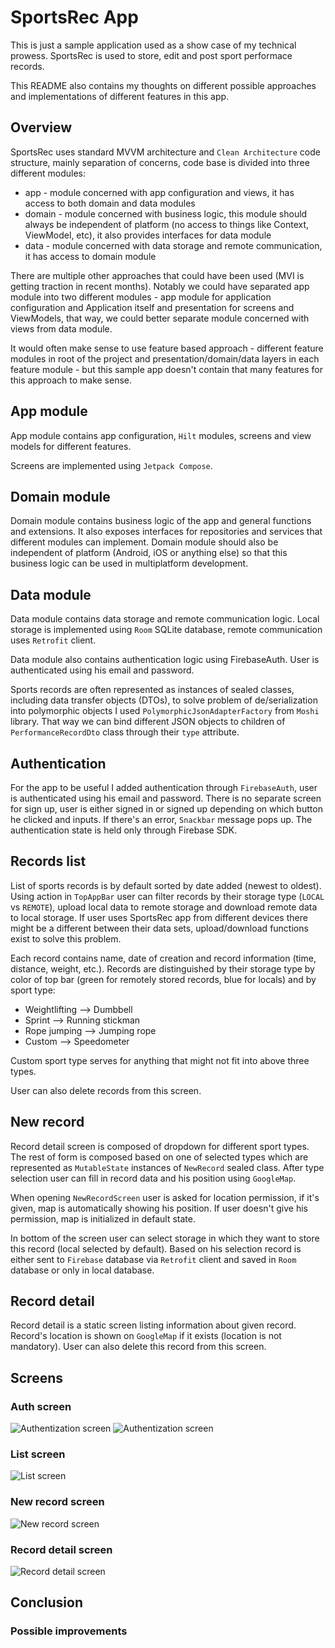 # SportsRec App
This is just a sample application used as a show case of my technical prowess.
SportsRec is used to store, edit and post sport performace records.

This README also contains my thoughts on different possible approaches and implementations of different features in this app.

## Overview
SportsRec uses standard MVVM architecture and `Clean Architecture` code structure, mainly separation of concerns, code base is divided into three different modules:

- app - module concerned with app configuration and views, it has access to both domain and data modules
- domain - module concerned with business logic, this module should always be independent of platform (no access to things like Context, ViewModel, etc), it also provides interfaces for data module
- data - module concerned with data storage and remote communication, it has access to domain module

There are multiple other approaches that could have been used (MVI is getting traction in recent months). Notably we could have separated app module into two different modules - app module for application configuration and Application itself and presentation for screens and ViewModels, that way, we could better separate module concerned with views from data module.

It would often make sense to use feature based approach - different feature modules in root of the project and presentation/domain/data layers in each feature module - but this sample app doesn't contain that many features for this approach to make sense.

## App module
App module contains app configuration, `Hilt` modules, screens and view models for different features.

Screens are implemented using `Jetpack Compose`.

## Domain module
Domain module contains business logic of the app and general functions and extensions. It also exposes interfaces for repositories and services that different modules can implement. Domain module should also be independent of platform (Android, iOS or anything else) so that this business logic can be used in multiplatform development.

## Data module
Data module contains data storage and remote communication logic. Local storage is implemented using `Room` SQLite database, remote communication uses `Retrofit` client.

Data module also contains authentication logic using FirebaseAuth. User is authenticated using his email and password.

Sports records are often represented as instances of sealed classes, including data transfer objects (DTOs), to solve problem of de/serialization into polymorphic objects I used `PolymorphicJsonAdapterFactory` from `Moshi` library. That way we can bind different JSON objects to children of `PerformanceRecordDto` class through their `type` attribute.

## Authentication
For the app to be useful I added authentication through `FirebaseAuth`, user is authenticated using his email and password. There is no separate screen for sign up, user is either signed in or signed up depending on which button he clicked and inputs. If there's an error, `Snackbar` message pops up. The authentication state is held only through Firebase SDK.

## Records list
List of sports records is by default sorted by date added (newest to oldest). Using action in `TopAppBar` user can filter records by their storage type (`LOCAL` vs `REMOTE`), upload local data to remote storage and download remote data to local storage. If user uses SportsRec app from different devices there might be a different between their data sets, upload/download functions exist to solve this problem.

Each record contains name, date of creation and record information (time, distance, weight, etc.). Records are distinguished by their storage type by color of top bar (green for remotely stored records, blue for locals) and by sport type:
- Weightlifting --> Dumbbell
- Sprint --> Running stickman
- Rope jumping --> Jumping rope
- Custom --> Speedometer

Custom sport type serves for anything that might not fit into above three types.

User can also delete records from this screen.

## New record
Record detail screen is composed of dropdown for different sport types. The rest of form is composed based on one of selected types which are represented as `MutableState` instances of `NewRecord` sealed class.
After type selection user can fill in record data and his position using `GoogleMap`.

When opening `NewRecordScreen` user is asked for location permission, if it's given, map is automatically showing his position. If user doesn't give his permission, map is initialized in default state.

In bottom of the screen user can select storage in which they want to store this record (local selected by default).
Based on his selection record is either sent to `Firebase` database via `Retrofit` client and saved in `Room` database or only in local database.

## Record detail
Record detail is a static screen listing information about given record. Record's location is shown on `GoogleMap` if it exists (location is not mandatory). User can also delete this record from this screen.

## Screens
### Auth screen
![Authentization screen](auth.png "Authentization screen")
![Authentization screen](auth_landscape.png "Authentization screen")
### List screen
![List screen](list.png "List screen")
### New record screen
![New record screen](new.png "New record screen")
### Record detail screen
![Record detail screen](detail.png "Record detail screen")

## Conclusion

### Possible improvements